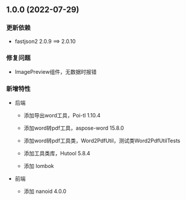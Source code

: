 ## 1.0.0 (2022-07-29)

### 更新依赖

-  fastjson2	2.0.9 ==> 2.0.10

### 修复问题

- ImagePreview组件，无数据时报错

### 新增特性

- 后端

  - 添加导出word工具，Poi-tl 1.10.4

  - 添加word转pdf工具，aspose-word 15.8.0

  - 添加word转pdf工具类，Word2PdfUtil，测试类Word2PdfUtilTests

  - 添加工具类库，Hutool 5.8.4

  - 添加 lombok


- 前端
  - 添加 nanoid 4.0.0






